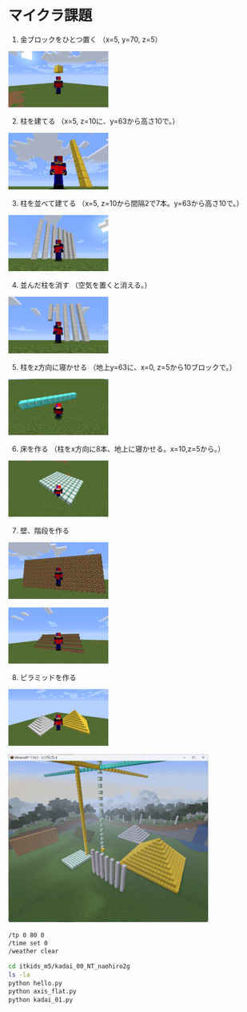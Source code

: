 # マイクラ課題

1. 金ブロックをひとつ置く
（x=5, y=70, z=5）

[<img src="./images/kadai1.png" width="200">](./images/kadai1.png)

2. 柱を建てる
（x=5, z=10に、y=63から高さ10で。）

[<img src="./images/kadai2.png" width="200">](./images/kadai2.png)

3. 柱を並べて建てる
（x=5, z=10から間隔2で7本。y=63から高さ10で。）

[<img src="./images/kadai3.png" width="200">](./images/kadai3.png)

4. 並んだ柱を消す
（空気を置くと消える。）

[<img src="./images/kadai4.png" width="200">](./images/kadai4.png)

5. 柱をz方向に寝かせる
（地上y=63に、x=0, z=5から10ブロックで。）

[<img src="./images/kadai5.png" width="200">](./images/kadai5.png)

6. 床を作る
（柱をx方向に8本、地上に寝かせる。x=10,z=5から。）

[<img src="./images/kadai6.png" width="200">](./images/kadai6.png)

7. 壁、階段を作る

[<img src="./images/kadai7_wall.png" width="200">](./images/kadai7_wal.png)

[<img src="./images/kadai7_stair.png" width="200">](./images/kadai7_stair.png)


8. ピラミッドを作る

[<img src="./images/kadai8.png" width="200">](./images/kadai8.png)


[<img src="./images/kadai.png" width="400">](./images/kadai.png)

```minecraft
/tp 0 80 0
/time set 0
/weather clear
```

```bash
cd itkids_m5/kadai_00_NT_naohiro2g
ls -la
python hello.py
python axis_flat.py
python kadai_01.py
```
